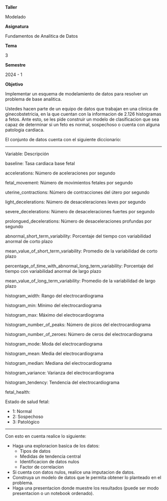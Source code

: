 **Taller**

Modelado

**Asignatura**

Fundamentos de Analitica de Datos

**Tema**

3

**Semestre**

2024 - 1

**Objetivo**

Implementar un esquema de modelamiento de datos para resolver un problema de base analitica.

Ustedes hacen parte de un equipo de datos que trabajan en una clinica de ginecobstetricia, en la que cuentan con la informacion de 2.126 histogramas a fetos. Ante esto, se les pide construir un modelo de clasificacion que sea capaz de determinar si un feto es normal, sospechoso o cuenta con alguna patologia cardiaca.

El conjunto de datos cuenta con el siguiente diccionario:

-------

Variable: Descripción

baseline: Tasa cardiaca base fetal

accelerations: Número de aceleraciones por segundo

fetal_movement: Número de movimientos fetales por segundo

uterine_contractions: Número de contracciones del útero por segundo

light_decelerations: Número de desaceleraciones leves por segundo

severe_decelerations: Número de desaceleraciones fuertes por segundo

prolongued_decelerations: Número de desaceleraciones profundas por segundo

abnormal_short_term_variability: Porcentaje del tiempo con variabilidad anormal de corto plazo

mean_value_of_short_term_variability: Promedio de la variabilidad de corto plazo

percentage_of_time_with_abnormal_long_term_variability: Porcentaje del tiempo con variabilidad anormal de largo plazo

mean_value_of_long_term_variability: Promedio de la variabilidad de largo plazo

histogram_width: Rango del electrocardiograma

histogram_min: Mínimo del electrocardiograma

histogram_max: Máximo del electrocardiograma

histogram_number_of_peaks: Número de picos del electrocardiograma

histogram_number_of_zeroes: Número de ceros del electrocardiograma

histogram_mode: Moda del electrocardiograma

histogram_mean: Media del electrocardiograma

histogram_median: Mediana del electrocardiograma

histogram_variance: Varianza del electrocardiograma

histogram_tendency: Tendencia del electrocardiograma

fetal_health:

Estado de salud fetal:
- 1: Normal
- 2: Sospechoso
- 3: Patológico

-------


Con esto en cuenta realice lo siguiente:
- Haga una exploracion basica de los datos:
  - Tipos de datos
  - Medidas de tendencia central 
  - Identificacion de datos nulos 
  - Factor de correlacion
- Si cuenta con datos nulos, realice una imputacion de datos.
- Construya un modelo de datos que le permita obtener lo planteado en el problema.
- Haga una presentacion donde muestre los resultados (puede ser modo presentacion o un notebook ordenado).